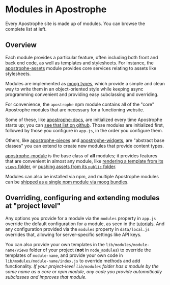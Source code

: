 # Modules in Apostrophe

Every Apostrophe site is made up of modules. You can browse the complete list at left.

## Overview

Each module provides a particular feature, often including both front and back end code, as well as templates and stylesheets. For instance, the [apostrophe-assets](apostrophe-assets/README.md) module provides core services relating to assets like stylesheets.

Modules are implemented as [moog types](../other/glossary.md#moog-type), which provide a simple and clean way to write them in an object-oriented style while keeping async programming convenient and providing easy subclassing and overriding.

For convenience, the `apostrophe` npm module contains all of the "core" Apostrophe modules that are necessary for a functioning website.

Some of these, like [apostrophe-docs](apostrophe-docs/README.md), are initialized every time Apostrophe starts up; you can [see that list on github](https://github.com/punkave/apostrophe/blob/master/defaults.js). Those modules are initialized first, followed by those you configure in `app.js`, in the order you configure them.

Others, like [apostrophe-pieces](apostrophe-pieces/README.md) and [apostrophe-widgets](apostrophe-widgets/README.md), are "abstract base classes" you can extend to create new modules that provide content types.

[apostrophe-module](apostrophe-module/README.md) is the base class of **all** modules; it provides features that are convenient in almost any module, like [rendering a template from its `views` folder](apostrophe-module/README.md#render), or [pushing assets from its `public` folder](apostrophe-module/README.md#push-asset).

Modules can also be installed via npm, and multiple Apostrophe modules can be [shipped as a single npm module via moog bundles](/tutorials/getting-started/core-concepts/modules/more-modules.md).

## Overriding, configuring and extending modules at "project level"

Any options you provide for a module via the `modules` property in `app.js` override the default configuration for a module, as seen in the [tutorials](/README.md). And any configuration provided via the `modules` property in `data/local.js` overrides that, allowing for server-specific settings like API keys.

You can also provide your own templates in the `lib/modules/module-name/views` folder of your project (**not** in `node_modules`) to override the templates of `module-name`, and provide your own code in `lib/modules/module-name/index.js` to override methods and add functionality. *If your project-level `lib/modules` folder has a module by the same name as a core or npm module, any code you provide automatically subclasses and improves that module.*

